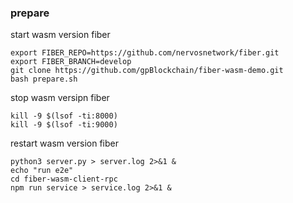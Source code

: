 ### prepare 
start wasm version fiber
```angular2html
export FIBER_REPO=https://github.com/nervosnetwork/fiber.git
export FIBER_BRANCH=develop
git clone https://github.com/gpBlockchain/fiber-wasm-demo.git
bash prepare.sh
```

stop wasm versipn fiber
```angular2html
kill -9 $(lsof -ti:8000)
kill -9 $(lsof -ti:9000)
```

restart wasm version fiber
```angular2html
python3 server.py > server.log 2>&1 &
echo "run e2e"
cd fiber-wasm-client-rpc
npm run service > service.log 2>&1 &
```
